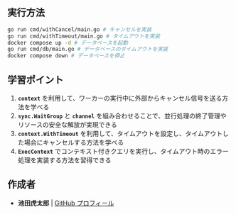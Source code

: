## **実行方法**

```sh
go run cmd/withCancel/main.go # キャンセルを実装
go run cmd/withTimeout/main.go # タイムアウトを実装
docker compose up -d # データベースを起動
go run cmd/db/main.go # データベースのタイムアウトを実装
docker compose down # データベースを停止
```

## **学習ポイント**

1. **`context`** を利用して、ワーカーの実行中に外部からキャンセル信号を送る方法を学べる
2. **`sync.WaitGroup`** と **`channel`** を組み合わせることで、並行処理の終了管理やリソースの安全な解放が実現できる
3. **`context.WithTimeout`** を利用して、タイムアウトを設定し、タイムアウトした場合にキャンセルする方法を学べる
4. **`ExecContext`** でコンテキスト付きクエリを実行し、タイムアウト時のエラー処理を実装する方法を習得できる

## 作成者

- **池田虎太郎** | [GitHub プロフィール](https://github.com/kotaroikeda-apl-dev)
